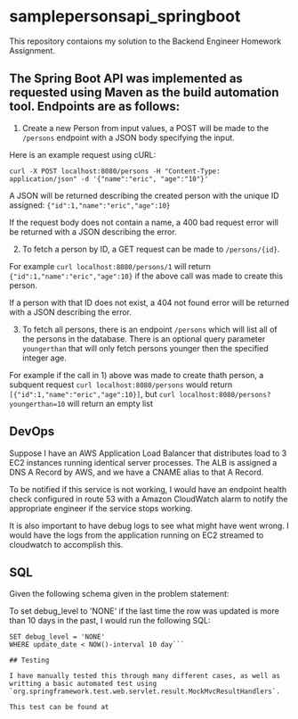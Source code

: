 # samplepersonsapi_springboot

This repository contaions my solution to the Backend Engineer Homework Assignment. 

## The Spring Boot API was implemented as requested using Maven as the build automation tool. Endpoints are as follows:

1) Create a new Person from input values, a POST will be made to the `/persons` endpoint with a JSON body specifying the input.

Here is an example request using cURL: 

`curl -X POST localhost:8080/persons -H "Content-Type: application/json" -d '{"name":"eric", "age":"10"}'`

A JSON will be returned describing the created person with the unique ID assigned: `{"id":1,"name":"eric","age":10}`

If the request body does not contain a name, a 400 bad request error will be returned with a JSON describing the error.

2) To fetch a person by ID, a GET request can be made to `/persons/{id}`.

For example `curl localhost:8080/persons/1` will return `{"id":1,"name":"eric","age":10}` if the above call was made to create this person.

If a person with that ID does not exist, a 404 not found error will be returned with a JSON describing the error.

3) To fetch all persons, there is an endpoint `/persons` which will list all of the persons in the database. There is an optional query parameter `youngerthan` that will only fetch persons younger then the specified integer age.

For example if the call in 1) above was made to create thath person, a subquent request `curl localhost:8080/persons` would return `[{"id":1,"name":"eric","age":10}]`, but `curl localhost:8080/persons?youngerthan=10` will return an empty list

## DevOps

Suppose I have an AWS Application Load Balancer that distributes load to 3 EC2 instances running identical server processes. The ALB is assigned a DNS A Record by AWS, and we have a CNAME alias to that A Record.

To be notified if this service is not working, I would have an endpoint health check configured in route 53 with a Amazon CloudWatch alarm to notify the appropriate engineer if the service stops working.

It is also important to have debug logs to see what might have went wrong. I would have the logs from the application running on EC2 streamed to cloudwatch to accomplish this.


## SQL

Given the following schema given in the problem statement:

To set debug_level to 'NONE' if the last time the row was updated is more than 10 days in the past, I would run the following SQL:

```UPDATE user_debug
SET debug_level = 'NONE'
WHERE update_date < NOW()-interval 10 day```

## Testing

I have manually tested this through many different cases, as well as writting a basic automated test using `org.springframework.test.web.servlet.result.MockMvcResultHandlers`. 

This test can be found at

